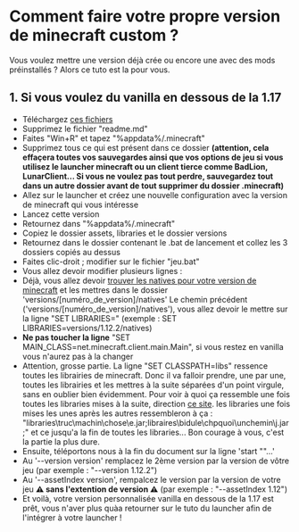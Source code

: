 # Comment faire votre propre version de minecraft custom ?

Vous voulez mettre une version déjà crée ou encore une avec des mods préinstallés ? Alors ce tuto est la pour vous.

## 1. Si vous voulez du vanilla en dessous de la 1.17 
  - Téléchargez [ces fichiers](https://github.com/gabliltraydev/Minecraft-Portable/tree/main/Version%20de%20Base)
  - Supprimez le fichier "readme.md"
  - Faites "Win+R" et tapez "%appdata%/.minecraft"
  - Supprimez tous ce qui est présent dans ce dossier **(attention, cela effaçera toutes vos sauvegardes ainsi que vos options de jeu si vous utilisez le launcher minecraft ou un client tierce comme BadLion, LunarClient... Si vous ne voulez pas tout perdre, sauvegardez tout dans un autre dossier avant de tout supprimer du dossier .minecraft)**
  - Allez sur le launcher et créez une nouvelle configuration avec la version de minecraft qui vous intéresse
  - Lancez cette version
  - Retournez dans "%appdata%/.minecraft"
  - Copiez le dossier assets, libraries et le dossier versions
  - Retournez dans le dossier contenant le .bat de lancement et collez les 3 dossiers copiés au dessus
  - Faites clic-droit ; modifier sur le fichier "jeu.bat"
 - Vous allez devoir modifier plusieurs lignes :
- Déjà, vous allez devoir [trouver les natives pour votre version de minecraft](https://soon) et les mettres dans le dossier 'versions/[numéro_de_version]/natives'
 Le chemin précédent ('versions/[numéro_de_version]/natives'), vous allez devoir le mettre sur la ligne "SET LIBRARIES=" (exemple : SET LIBRARIES=versions/1.12.2/natives)
- **Ne pas toucher la ligne** "SET MAIN_CLASS=net.minecraft.client.main.Main", si vous restez en vanilla vous n'aurez pas à la changer
- Attention, grosse partie. La ligne "SET CLASSPATH=libs" ressence toutes les librairies de minecraft. Donc il va falloir prendre, une par une, toutes les librairies et les mettres à la suite séparées d'un point virgule, sans en oublier bien évidemment.
Pour voir à quoi ça ressemble une fois toutes les libraries mises à la suite, direction [ce site](https://github.com/gabliltraydev/Minecraft-Portable/blob/main/Vanilla%201.8.9/jeu.bat). les libraries une fois mises les unes après les autres ressembleron à ça : "libraries\truc\machin\chose\e.jar;libraires\bidule\chpquoi\unchemin\j.jar;" et ce jusqu'a la fin de toutes les libraries... Bon courage à vous, c'est la partie la plus dure.
- Ensuite, téléportons nous à la fin du document sur la ligne 'start ""...' 
- Au '--version version' remplacez le 2ème version par la version de vôtre jeu (par exemple : "--version 1.12.2")
- Au '--assetIndex version', rempalcez le version par la version de votre jeu **⚠ sans l'extention de version ⚠** (par exemple : "--assetIndex 1.12")
- Et voilà, votre version personnalisée vanilla en dessous de la 1.17 est prêt, vous n'aver plus quàa retourner sur le tuto du launcher afin de l'intégrer à votre launcher !

 
